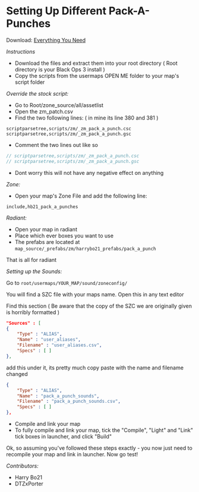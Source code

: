 # Setting Up Different Pack-A-Punches

Download: [Everything You Need](https://mega.nz/#!ANtnwR5C!unkbrVs3nj32An2leFSEk6Q3udOzjkNZLKL-tp-84Xo)

*Instructions*

- Download the files and extract them into your root directory ( Root directory is your Black Ops 3 install )
- Copy the scripts from the usermaps OPEN ME folder to your map's script folder

*Override the stock script:*

- Go to Root/zone_source/all/assetlist
- Open the zm_patch.csv
- Find the two following lines: ( in mine its line 380 and 381 )

```
scriptparsetree,scripts/zm/_zm_pack_a_punch.csc
scriptparsetree,scripts/zm/_zm_pack_a_punch.gsc
```

- Comment the two lines out like so

``` php
// scriptparsetree,scripts/zm/_zm_pack_a_punch.csc
// scriptparsetree,scripts/zm/_zm_pack_a_punch.gsc
```

- Dont worry this will not have any negative effect on anything

*Zone:*

- Open your map's Zone File and add the following line:

```
include,hb21_pack_a_punches
```

*Radiant:*

- Open your map in radiant
- Place which ever boxes you want to use
- The prefabs are located at `map_source/_prefabs/zm/harrybo21_prefabs/pack_a_punch`

That is all for radiant

*Setting up the Sounds:*

Go to `root/usermaps/YOUR_MAP/sound/zoneconfig/`

You will find a SZC file with your maps name. Open this in any text editor

Find this section ( Be aware that the copy of the SZC we are originally given is horribly formatted )
``` json
"Sources" : [
{
	"Type" : "ALIAS",
	"Name" : "user_aliases",
	"Filename" : "user_aliases.csv",
	"Specs" : [ ] 
},
```

add this under it, its pretty much copy paste with the name and filename changed
``` json
{
	"Type" : "ALIAS",
	"Name" : "pack_a_punch_sounds",
	"Filename" : "pack_a_punch_sounds.csv",
	"Specs" : [ ] 
},
```

- Compile and link your map
- To fully compile and link your map, tick the "Compile", "Light" and "Link" tick boxes in launcher, and click "Build"

Ok, so assuming you've followed these steps exactly - you now just need to recompile your map and link in launcher. Now go test!

_Contributors:_
- Harry Bo21
- DTZxPorter